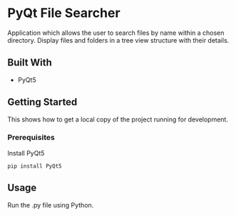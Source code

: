 # PyQt File Searcher

Application which allows the user to search files by name within a chosen directory. Display files and folders in a tree view structure with their details.

## Built With
  - PyQt5

## Getting Started

This shows how to get a local copy of the project running for development.

### Prerequisites

Install PyQt5
  
    pip install PyQt5

## Usage

Run the .py file using Python.